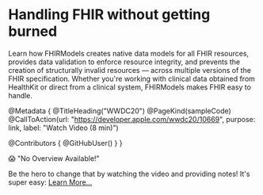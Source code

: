 # Handling FHIR without getting burned

Learn how FHIRModels creates native data models for all FHIR resources, provides data validation to enforce resource integrity, and prevents the creation of structurally invalid resources — across multiple versions of the FHIR specification. Whether you're working with clinical data obtained from HealthKit or direct from a clinical system, FHIRModels makes FHIR easy to handle.

@Metadata {
   @TitleHeading("WWDC20")
   @PageKind(sampleCode)
   @CallToAction(url: "https://developer.apple.com/wwdc20/10669", purpose: link, label: "Watch Video (8 min)")

   @Contributors {
      @GitHubUser(<replace this with your GitHub handle>)
   }
}

😱 "No Overview Available!"

Be the hero to change that by watching the video and providing notes! It's super easy:
 [Learn More…](https://wwdcnotes.github.io/WWDCNotes/documentation/wwdcnotes/contributing)
